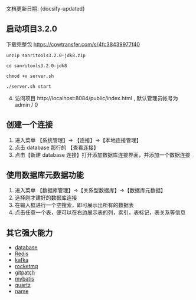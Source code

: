 文档更新日期: {docsify-updated} 

## 启动项目3.2.0

下载完整包 <https://cowtransfer.com/s/4fc38439977f40>

```
unzip sanritools3.2.0-jdk8.zip

cd sanritools3.2.0-jdk8

chmod +x server.sh 

./server.sh start 
```

4. 访问项目 http://localhost:8084/public/index.html , 默认管理员帐号为 admin / 0

## 创建一个连接

1. 进入菜单 【系统管理】-> 【连接】->【本地连接管理】
2. 点击 database 那行的 【查看连接】
3. 点击【新建 database 连接】打开添加数据库连接界面，并添加一个数据连接

## 使用数据库元数据功能

1. 进入菜单 【数据库管理】->【关系型数据库】->【数据库元数据】
2. 选择刚才建好的数据库连接
3. 在输入框进行一个空搜索，即可展示出所有的数据表
4. 点击任意一个表，便可以在右边展示表的列，索引，表标记，表关系等信息

## 其它强大能力

- [database](/modules/database)
- [Redis](/modules/redis)
- [kafka](/modules/kafka)
- [rocketmq](/modules/rocketmq)
- [gitpatch](/modules/gitpatch)
- [mybatis](/modules/mybatis)
- [quartz](/modules/quartz)
- [name](/modules/name)

